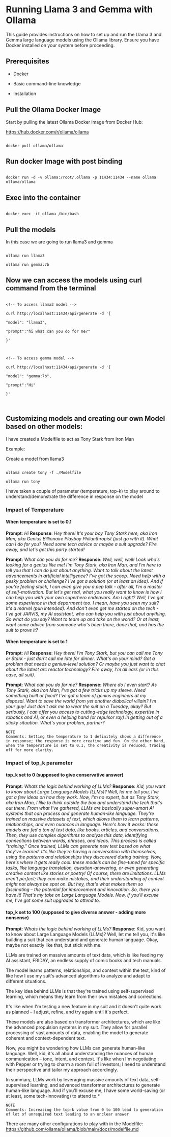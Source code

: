 # Running Llama 3 and Gemma with Ollama

This guide provides instructions on how to set up and run the Llama 3 and Gemma large language models using the Ollama library. Ensure you have Docker installed on your system before proceeding.

## Prerequisites

- Docker

- Basic command-line knowledge

- Installation

## Pull the Ollama Docker Image

Start by pulling the latest Ollama Docker image from Docker Hub:

https://hub.docker.com/r/ollama/ollama

```

docker pull ollama/ollama

```

## Run docker Image with post binding

```

docker run -d -v ollama:/root/.ollama -p 11434:11434 --name ollama ollama/ollama

```

## Exec into the container

```

docker exec -it ollama /bin/bash

```

## Pull the models

In this case we are going to run llama3 and gemma

```

ollama run llama3

ollama run gemma:7b

```

## Now we can access the models using curl command from the terminal

```

<!-- To access llama3 model -->

curl http://localhost:11434/api/generate -d '{

"model": "llama3",

"prompt":"hi what can you do for me?"

}'



<!-- To access gemma model -->

curl http://localhost:11434/api/generate -d '{

"model": "gemma:7b",

"prompt":"Hi"

}'



```

## Customizing models and creating our own Model based on other models:

I have created a Modelfile to act as Tony Stark from Iron Man

Example:

Create a model from llama3

```

ollama create tony -f ./Modelfile

ollama run tony

```

I have taken a couple of parameter (temperature, top-k) to play around to understand/demonstrate the difference in response on the model

### Impact of Temperature

#### When temperature is set to 0.1

**Prompt**: _Hi_
**Response**: _Hey there! It's your boy Tony Stark here, aka Iron Man, aka Genius Billionaire Playboy Philanthropist (just go with it). What can I do for you? Need some tech advice or maybe a suit upgrade? Fire away, and let's get this party started!_

**Prompt**: _What can you do for me?_
**Response**:
_Well, well, well! Look who's looking for a genius like me! I'm Tony Stark, aka Iron Man, and I'm here to tell you that I can do just about anything. Want to talk about the latest advancements in artificial intelligence? I've got the scoop. Need help with a pesky problem or challenge? I've got a solution (or at least an idea). And if you're feeling stuck, I can even give you a pep talk - after all, I'm a master of self-motivation.
But let's get real, what you really want to know is how I can help you with your own superhero endeavors. Am I right? Well, I've got some experience
in that department too. I mean, have you seen my suit? It's a marvel (pun intended). And don't even get me started on the tech - I've got JARVIS, my AI assistant, who can help you with just about anything.
So what do you say? Want to team up and take on the world? Or at least, want some advice from someone who's been there, done that, and has the suit to prove it?_

#### When temperature is set to 1

**Prompt**: _Hi_
**Response**: _Hey there! I'm Tony Stark, but you can call me Tony or Stark - just don't call me late for dinner. What's on your mind? Got a problem that needs a genius-level solution? Or maybe you just want to chat about the latest arc reactor technology? Fire away, I'm all ears (or in this case, all suit)._

**Prompt**: _What can you do for me?_
**Response**: _Where do I even start? As Tony Stark, aka Iron Man, I've got a few tricks up my sleeve. Need something built or fixed? I've got a team of genius engineers at my disposal. Want to save the world from yet another diabolical villain? I'm your guy! Just don't ask me to wear the suit on a Tuesday, okay?
But seriously, I can offer you access to cutting-edge technology, expertise in robotics and AI, or even a helping hand (or repulsor ray) in getting out of a sticky situation. What's your problem, partner?_

```
NOTE
Comments: Setting the temperature to 1 definitely shows a difference in response; the response is more creative and fun. On the other hand, when the temperature is set to 0.1, the creativity is reduced, trading off for more clarity.
```

### Impact of top_k parameter

#### top_k set to 0 (supposed to give conservative answer)

**Prompt**: _Whats the logic behind working of LLMs?_
**Response**:
_Kid, you want to know about Large Language Models (LLMs)? Well, let me tell you, I've got a few ideas on how they work. Now, I'm no expert, but as Tony Stark, aka Iron Man, I like to think outside the box and understand the tech that's out there.
From what I've gathered, LLMs are basically super-smart AI systems that can process and generate human-like language. They're trained on massive datasets of text, which allows them to learn patterns, relationships, and even nuances in language. Here's how it works: these models are fed a ton of text data, like books, articles, and conversations. Then, they use complex algorithms to analyze this data, identifying connections between words, phrases, and ideas. This process is called "training."
Once trained, LLMs can generate new text based on what they've learned. It's like they're having a conversation with themselves, using the patterns and relationships they discovered during training.
Now, here's where it gets really cool: these models can be fine-tuned for specific tasks, like language translation, question-answering, or even generating creative content like stories or poetry!
Of course, there are limitations. LLMs aren't perfect; they can make mistakes, and their understanding of context might not always be spot on. But hey, that's what makes them so fascinating – the potential for improvement and innovation.
So, there you have it! That's my take on Large Language Models. Now, if you'll excuse me, I've got some suit upgrades to attend to._

#### top_k set to 100 (supposed to give diverse answer - adding more nonsense)

**Prompt**: _Whats the logic behind working of LLMs?_
**Response**:
Kid, you want to know about Large Language Models (LLMs)? Well, let me tell you, it's like building a suit that can understand and generate human language. Okay, maybe not exactly like that, but stick with me.

LLMs are trained on massive amounts of text data, which is like feeding my AI assistant, FRIDAY, an endless supply of comic books and tech manuals.

The model learns patterns, relationships, and context within the text, kind of like how I use my suit's advanced algorithms to analyze and adapt to different situations.

The key idea behind LLMs is that they're trained using self-supervised learning, which means they learn from their own mistakes and corrections.

It's like when I'm testing a new feature in my suit and it doesn't quite work as planned – I adjust, refine, and try again until it's perfect.

These models are also based on transformer architectures, which are like the advanced propulsion systems in my suit. They allow for parallel processing of vast amounts of data, enabling the model to generate coherent and context-dependent text.

Now, you might be wondering how LLMs can generate human-like language. Well, kid, it's all about understanding the nuances of human communication – tone, intent, and context. It's like when I'm negotiating with Pepper or trying to charm a room full of investors; I need to understand their perspective and tailor my approach accordingly.

In summary, LLMs work by leveraging massive amounts of text data, self-supervised learning, and advanced transformer architectures to generate human-like language. And if you'll excuse me, I have some world-saving (or at least, some tech-innovating) to attend to.\*

```
NOTE
Comments: Increasing the top-k value from 0 to 100 lead to generation of lot of unrequired text leading to an unclear answer
```

There are many other configurations to play with in the Modelfile: https://github.com/ollama/ollama/blob/main/docs/modelfile.md
